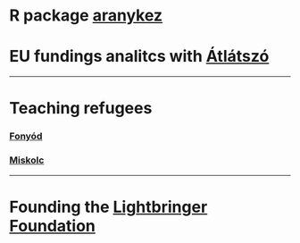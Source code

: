 # 


 # R package [aranykez](https://github.com/misrori/aranykez)
 # EU fundings analitcs with [Átlátszó](https://atlatszo.hu/kozpenz/2016/03/31/interaktiv-terkepen-mutatjuk-meg-hogy-mennyi-eu-s-penzt-kaptak-a-magyar-telepulesek/)

<hr>

 # Teaching refugees
 ### [Fonyód](https://qubit.hu/2022/07/22/van-koztuk-aki-a-sajat-nevet-sem-ismeri-fel-leirva-de-mar-robotot-programoznak)
 ### [Miskolc](https://wmn.hu/ugy/58074-az-oroszoknak-tul-ukranok-vagyunk-az-ukranoknak-tul-magyarok-a-magyaroknak-tul-ciganyok--civil-akcioban-segiti-egy-maltai-alapitvany-az-ukran-menekult)

<hr>


 # Founding the [Lightbringer Foundation](http://www.fenyhozokalapitvany.hu/wp/)


